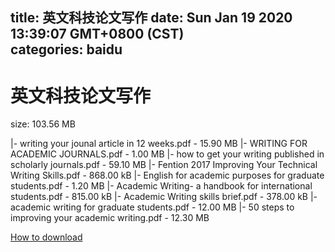 
title: 英文科技论文写作
date: Sun Jan 19 2020 13:39:07 GMT+0800 (CST)    
categories: baidu
---

# 英文科技论文写作
size: 103.56 MB
 
 
|- writing your jounal article in 12 weeks.pdf - 15.90 MB
|- WRITING FOR ACADEMIC JOURNALS.pdf - 1.00 MB
|- how to get your writing published in scholarly journals.pdf - 59.10 MB
|- Fention 2017 Improving Your Technical Writing Skills.pdf - 868.00 kB
|- English for academic purposes for graduate students.pdf - 1.20 MB
|- Academic Writing- a handbook for international students.pdf - 815.00 kB
|- Academic Writing skills brief.pdf - 378.00 kB
|- academic writing for graduate students.pdf - 12.00 MB
|- 50 steps to improving your academic writing.pdf - 12.30 MB

[How to download](https://bpcam.bemobtrk.com/go/2ceec3aa-1ca2-46d6-b9ff-aaa5c184517c?jno=1392)